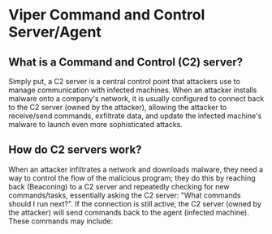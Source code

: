 # Viper Command and Control Server/Agent

## What is a Command and Control (C2) server?

Simply put, a C2 server is a central control point that attackers use to manage communication with infected machines. When an attacker installs malware onto a company's network, it is usually configured to connect back to the C2 server (owned by the attacker), allowing the attacker to receive/send commands, exfiltrate data, and update the infected machine's malware to launch even more sophisticated attacks.

## How do C2 servers work?

When an attacker infiltrates a network and downloads malware, they need a way to control the flow of the malicious program; they do this by reaching back (Beaconing) to a C2 server and repeatedly checking for new commands/tasks, essentially asking the C2 server: "What commands should I run next?". If the connection is still active, the C2 server (owned by the attacker) will send commands back to the agent (infected machine). These commands may include:



